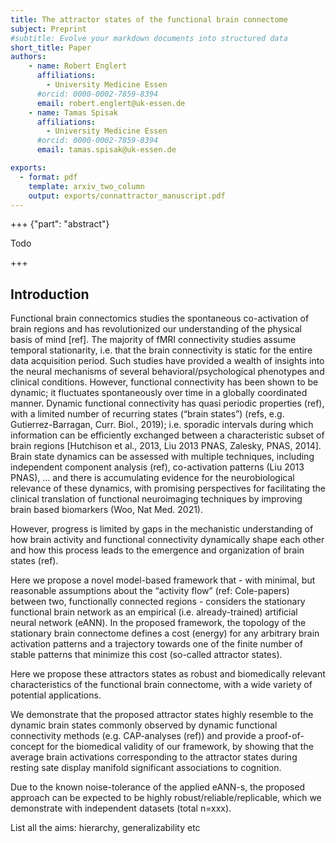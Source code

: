```yaml
---
title: The attractor states of the functional brain connectome
subject: Preprint
#subtitle: Evolve your markdown documents into structured data
short_title: Paper
authors:
    - name: Robert Englert
      affiliations:
        - University Medicine Essen
      #orcid: 0000-0002-7859-8394
      email: robert.englert@uk-essen.de
    - name: Tamas Spisak
      affiliations:
        - University Medicine Essen
      #orcid: 0000-0002-7859-8394
      email: tamas.spisak@uk-essen.de

exports:
  - format: pdf
    template: arxiv_two_column
    output: exports/connattractor_manuscript.pdf
---
```



+++ {"part": "abstract"}

Todo

+++

## Introduction

Functional brain connectomics studies the spontaneous co-activation of brain regions and has revolutionized our understanding of the physical basis of mind [ref]. The majority of fMRI connectivity studies assume temporal stationarity, i.e. that the brain connectivity is static for the entire data acquisition period. Such studies have provided a wealth of insights into the neural mechanisms of several behavioral/psychological phenotypes and clinical conditions. However, functional connectivity has been shown to be dynamic; it fluctuates spontaneously over time in a globally coordinated manner. Dynamic functional connectivity has quasi periodic properties (ref), with a limited number of recurring states (“brain states”) (refs, e.g. Gutierrez-Barragan, Curr. Biol., 2019); i.e. sporadic intervals during which information can be efficiently exchanged between a characteristic subset of brain regions [Hutchison et al., 2013, Liu 2013 PNAS, Zalesky, PNAS, 2014]. Brain state dynamics can be assessed with multiple techniques, including independent component analysis (ref), co-activation patterns (Liu 2013 PNAS), … and there is accumulating evidence for the neurobiological relevance of these dynamics, with promising perspectives for facilitating the clinical translation of functional neuroimaging techniques by improving brain based biomarkers (Woo, Nat Med. 2021). 

However, progress is limited by gaps in the mechanistic understanding of how brain activity and functional connectivity dynamically shape each other and how this process leads to the emergence and organization of brain states (ref). 

Here we propose a novel model-based framework that - with minimal, but reasonable assumptions about the “activity flow” (ref: Cole-papers) between two, functionally connected regions - considers the stationary functional brain network as an empirical (i.e. already-trained) artificial neural network (eANN). In the proposed framework, the topology of the stationary brain connectome defines a cost (energy) for any arbitrary brain activation patterns and a trajectory towards one of the finite number of stable patterns that minimize this cost (so-called attractor states).  

Here we propose these attractors states as robust and biomedically relevant characteristics of the functional brain connectome, with a wide variety of potential applications.  

We demonstrate that the proposed attractor states highly resemble to the dynamic brain states commonly observed by dynamic functional connectivity methods (e.g. CAP-analyses (ref)) and provide a proof-of-concept for the biomedical validity of our framework, by showing that the average brain activations corresponding to the attractor states during resting sate display manifold significant associations to cognition. 

Due to the known noise-tolerance of the applied eANN-s, the proposed approach can be expected to be highly robust/reliable/replicable, which we demonstrate with independent datasets (total n=xxx). 

List all the aims: hierarchy, generalizability etc 